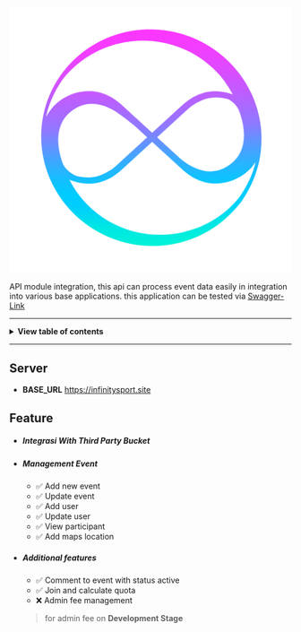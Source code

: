 <div align='center'>

![Infinity-API](./header.png)

</div>

API module integration, this api can process event data easily in integration into various base applications. this application can be tested via [Swagger-Link](https://app.swaggerhub.com/apis-docs/Alfin7007/soundfest/1.0.0)

---

<details>
<summary><b>View table of contents</b></summary><br/>

- [Server](#Server)
- [Feature](#Feature)

</details>

---

## Server

- **BASE_URL** https://infinitysport.site

## Feature

- ##### Integrasi With Third Party Bucket
- ##### Management Event
    - ✅    Add new event
    - ✅    Update event
    - ✅    Add user
    - ✅    Update user
    - ✅    View participant
    - ✅    Add maps location
- ##### Additional features
    - ✅    Comment to event with status active
    - ✅    Join and calculate quota
    - ❌    Admin fee management
    > for admin fee on **Development Stage**
